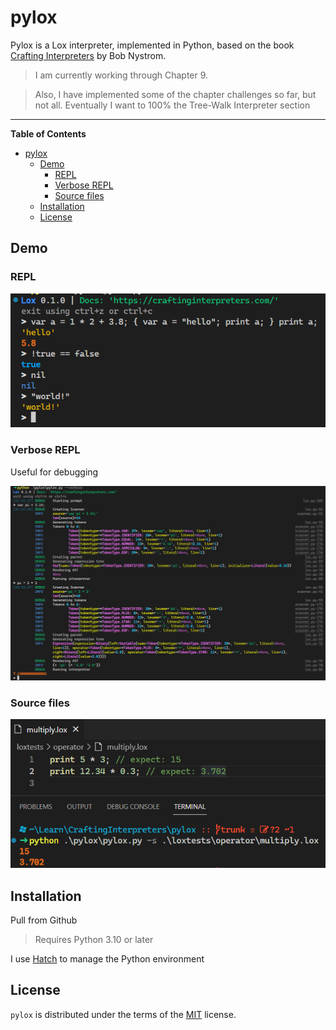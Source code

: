 # pylox

<!-- [![PyPI - Version](https://img.shields.io/pypi/v/pylox.svg)](https://pypi.org/project/pylox)
[![PyPI - Python Version](https://img.shields.io/pypi/pyversions/pylox.svg)](https://pypi.org/project/pylox) -->

Pylox is a Lox interpreter, implemented in Python, based on the book [Crafting Interpreters](https://craftinginterpreters.com/)
by Bob Nystrom.

> I am currently working through Chapter 9.

> Also, I have implemented some of the chapter challenges so far, but not all. Eventually I want to 100% the Tree-Walk Interpreter section

-----

**Table of Contents**

- [pylox](#pylox)
  - [Demo](#demo)
    - [REPL](#repl)
    - [Verbose REPL](#verbose-repl)
    - [Source files](#source-files)
  - [Installation](#installation)
  - [License](#license)

## Demo

### REPL

![pylox demo](./pylox-demo.png)

### Verbose REPL

Useful for debugging

![pylox demo verbose](./pylox-demo-verbose.png)

### Source files

![pylox demo src](./pylox-demo-src.png)

## Installation

Pull from Github

> Requires Python 3.10 or later

I use [Hatch](https://hatch.pypa.io/latest/) to manage the Python environment


## License

`pylox` is distributed under the terms of the [MIT](https://spdx.org/licenses/MIT.html) license.
